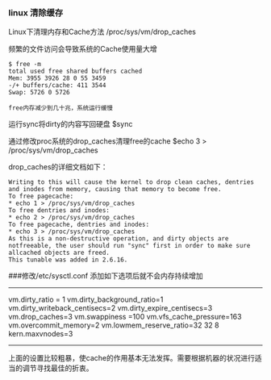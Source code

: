### linux 清除缓存

Linux下清理内存和Cache方法 /proc/sys/vm/drop_caches

频繁的文件访问会导致系统的Cache使用量大增

```
$ free -m
total used free shared buffers cached
Mem: 3955 3926 28 0 55 3459
-/+ buffers/cache: 411 3544
Swap: 5726 0 5726

free内存减少到几十兆，系统运行缓慢
```

运行sync将dirty的内容写回硬盘
$sync

通过修改proc系统的drop_caches清理free的cache
$echo 3 > /proc/sys/vm/drop_caches

drop_caches的详细文档如下：

```
Writing to this will cause the kernel to drop clean caches, dentries and inodes from memory, causing that memory to become free.
To free pagecache:
* echo 1 > /proc/sys/vm/drop_caches
To free dentries and inodes:
* echo 2 > /proc/sys/vm/drop_caches
To free pagecache, dentries and inodes:
* echo 3 > /proc/sys/vm/drop_caches
As this is a non-destructive operation, and dirty objects are notfreeable, the user should run "sync" first in order to make sure allcached objects are freed.
This tunable was added in 2.6.16.
```

###修改/etc/sysctl.conf 添加如下选项后就不会内存持续增加
***
vm.dirty_ratio = 1
vm.dirty_background_ratio=1
vm.dirty_writeback_centisecs=2
vm.dirty_expire_centisecs=3
vm.drop_caches=3
vm.swappiness =100
vm.vfs_cache_pressure=163
vm.overcommit_memory=2
vm.lowmem_reserve_ratio=32 32 8
kern.maxvnodes=3
***
上面的设置比较粗暴，使cache的作用基本无法发挥。需要根据机器的状况进行适当的调节寻找最佳的折衷。